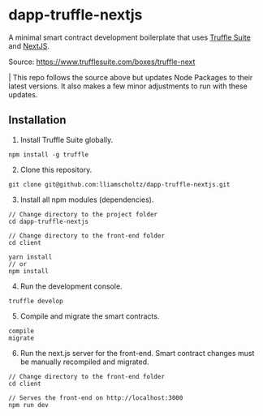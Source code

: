 # dapp-truffle-nextjs
A minimal smart contract development boilerplate that uses [Truffle Suite](https://www.trufflesuite.com/) and [NextJS](https://nextjs.org/).

Source: https://www.trufflesuite.com/boxes/truffle-next

| This repo follows the source above but updates Node Packages to their latest versions. It also makes a few minor adjustments to run with these updates.

## Installation

1. Install Truffle Suite globally.
```
npm install -g truffle
```
2. Clone this repository.
```
git clone git@github.com:lliamscholtz/dapp-truffle-nextjs.git
```
3. Install all npm modules (dependencies).
```
// Change directory to the project folder
cd dapp-truffle-nextjs

// Change directory to the front-end folder
cd client

yarn install
// or
npm install
```
4. Run the development console.
```
truffle develop
```
5. Compile and migrate the smart contracts.
```
compile
migrate
```
6. Run the next.js server for the front-end. Smart contract changes must be manually recompiled and migrated.
```
// Change directory to the front-end folder
cd client

// Serves the front-end on http://localhost:3000
npm run dev
```